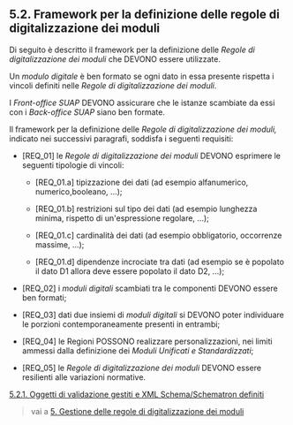 ## 5.2. Framework per la definizione delle regole di digitalizzazione dei moduli 

Di seguito è descritto il framework per la definizione delle *Regole di digitalizzazione dei moduli* che DEVONO essere utilizzate. 

Un *modulo digitale* è ben formato se ogni dato in essa presente rispetta i vincoli definiti nelle *Regole di digitalizzazione dei moduli*. 

I *Front-office SUAP* DEVONO assicurare che le istanze scambiate da essi con i *Back-office SUAP* siano ben formate. 

Il framework per la definizione delle *Regole di digitalizzazione dei moduli,* indicato nei successivi paragrafi, soddisfa i seguenti requisiti: 

- [REQ\_01] le *Regole di digitalizzazione dei moduli* DEVONO esprimere le seguenti tipologie di vincoli: 

  - [REQ\_01.a]  tipizzazione dei dati (ad esempio alfanumerico, numerico,booleano, ...); 

  - [REQ\_01.b]  restrizioni sul tipo dei dati (ad esempio lunghezza minima, rispetto di un'espressione regolare, ...); 

  - [REQ\_01.c]  cardinalità dei dati (ad esempio obbligatorio, occorrenze massime, ...); 

  - [REQ\_01.d]  dipendenze incrociate tra dati (ad esempio se è popolato il dato D1 allora deve essere popolato il dato D2, ...); 

- [REQ\_02] i *moduli digitali* scambiati tra le componenti DEVONO essere ben formati;

- [REQ\_03] dati due insiemi di *moduli digitali* si DEVONO poter individuare le porzioni contemporaneamente presenti in entrambi; 

- [REQ\_04] le Regioni POSSONO realizzare personalizzazioni, nei limiti ammessi dalla definizione dei *Moduli Unificati e Standardizzati*; 

- [REQ\_05] le *Regole di digitalizzazione dei moduli* DEVONO essere resilienti alle variazioni normative.
 
[5.2.1. Oggetti di validazione gestiti e XML Schema/Schematron definiti](05_02_01_Framework%20moduli/05_02_01.md)

> vai a [5. Gestione delle regole di digitalizzazione dei moduli](05.md)